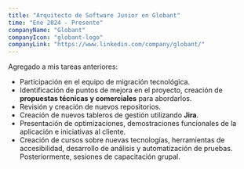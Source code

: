 ```yaml
---
title: "Arquitecto de Software Junior en Globant"
time: "Ene 2024 - Presente"
companyName: "Globant"
companyIcon: "globant-logo"
companyLink: "https://www.linkedin.com/company/globant/"
---
```


Agregado a mis tareas anteriores:

- Participación en el equipo de migración tecnológica.
- Identificación de puntos de mejora en el proyecto, creación de **propuestas técnicas y comerciales** para abordarlos.
- Revisión y creación de nuevos repositorios.
- Creación de nuevos tableros de gestión utilizando **Jira**.
- Presentación de optimizaciones, demostraciones funcionales de la aplicación e iniciativas al cliente.
- Creación de cursos sobre nuevas tecnologías, herramientas de accesibilidad, desarrollo de análisis y automatización de pruebas. Posteriormente, sesiones de capacitación grupal.
